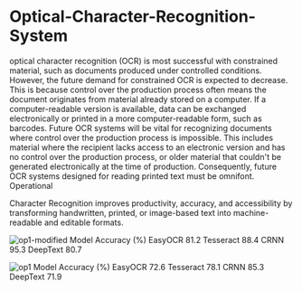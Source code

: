 # Optical-Character-Recognition-System

optical character recognition (OCR) is most 
successful with constrained material, such as documents 
produced under controlled conditions. However, the future 
demand for constrained OCR is expected to decrease. This 
is because control over the production process often 
means the document originates from material already 
stored on a computer. If a computer-readable version is 
available, data can be exchanged electronically or printed 
in a more computer-readable form, such as barcodes. 
Future OCR systems will be vital for recognizing 
documents where control over the production process is 
impossible. This includes material where the recipient 
lacks access to an electronic version and has no control 
over the production process, or older material that 
couldn't be generated electronically at the time of 
production. Consequently, future OCR systems designed 
for reading printed text must be omnifont. Operational 

Character Recognition improves productivity, accuracy, 
and accessibility by transforming handwritten, printed, or 
image-based text into machine-readable and editable 
formats.

![op1-modified](https://github.com/user-attachments/assets/f9c02cbc-49d3-47cc-92a6-fc253eac64bf)
Model Accuracy (%)
EasyOCR 81.2
Tesseract 88.4
CRNN 95.3
DeepText 80.7


![op1](https://github.com/user-attachments/assets/0738c7cb-ed86-4dca-b390-a8aa2414f611)
Model Accuracy (%)
EasyOCR 72.6
Tesseract 78.1
CRNN 85.3
DeepText 71.9

